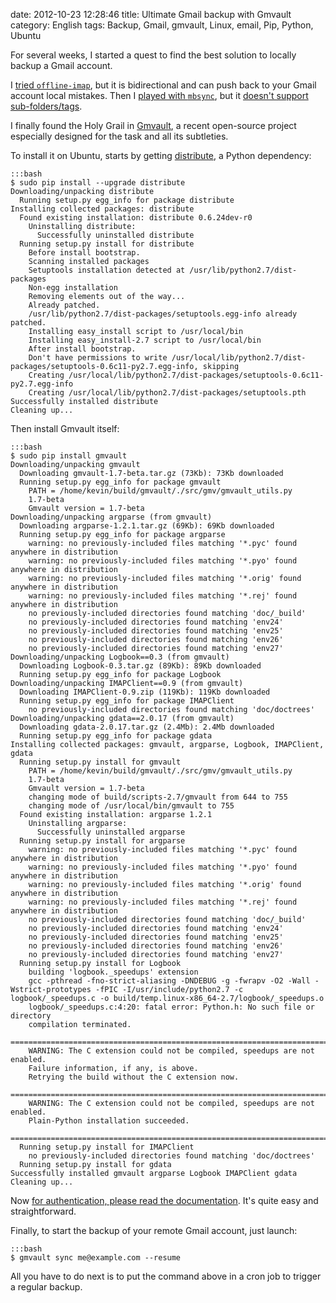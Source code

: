 date: 2012-10-23 12:28:46
title: Ultimate Gmail backup with Gmvault
category: English
tags: Backup, Gmail, gmvault, Linux, email, Pip, Python, Ubuntu

For several weeks, I started a quest to find the best solution to locally backup a Gmail account.

I [tried `offline-imap`](http://kevin.deldycke.com/2012/05/backup-gmail-offlineimap/), but it is bidirectional and can push back to your Gmail account local mistakes. Then I [played with `mbsync`](http://kevin.deldycke.com/2012/08/gmail-backup-mbsync/), but it [doesn't support sub-folders/tags](http://www.mail-archive.com/isync-devel@lists.sourceforge.net/msg00220.html).

I finally found the Holy Grail in [Gmvault](http://gmvault.org/), a recent open-source project especially designed for the task and all its subtleties.

To install it on Ubuntu, starts by getting [distribute](http://pypi.python.org/pypi/distribute), a Python dependency:

    :::bash
    $ sudo pip install --upgrade distribute
    Downloading/unpacking distribute
      Running setup.py egg_info for package distribute
    Installing collected packages: distribute
      Found existing installation: distribute 0.6.24dev-r0
        Uninstalling distribute:
          Successfully uninstalled distribute
      Running setup.py install for distribute
        Before install bootstrap.
        Scanning installed packages
        Setuptools installation detected at /usr/lib/python2.7/dist-packages
        Non-egg installation
        Removing elements out of the way...
        Already patched.
        /usr/lib/python2.7/dist-packages/setuptools.egg-info already patched.
        Installing easy_install script to /usr/local/bin
        Installing easy_install-2.7 script to /usr/local/bin
        After install bootstrap.
        Don't have permissions to write /usr/local/lib/python2.7/dist-packages/setuptools-0.6c11-py2.7.egg-info, skipping
        Creating /usr/local/lib/python2.7/dist-packages/setuptools-0.6c11-py2.7.egg-info
        Creating /usr/local/lib/python2.7/dist-packages/setuptools.pth
    Successfully installed distribute
    Cleaning up...

Then install Gmvault itself:

    :::bash
    $ sudo pip install gmvault
    Downloading/unpacking gmvault
      Downloading gmvault-1.7-beta.tar.gz (73Kb): 73Kb downloaded
      Running setup.py egg_info for package gmvault
        PATH = /home/kevin/build/gmvault/./src/gmv/gmvault_utils.py
        1.7-beta
        Gmvault version = 1.7-beta
    Downloading/unpacking argparse (from gmvault)
      Downloading argparse-1.2.1.tar.gz (69Kb): 69Kb downloaded
      Running setup.py egg_info for package argparse
        warning: no previously-included files matching '*.pyc' found anywhere in distribution
        warning: no previously-included files matching '*.pyo' found anywhere in distribution
        warning: no previously-included files matching '*.orig' found anywhere in distribution
        warning: no previously-included files matching '*.rej' found anywhere in distribution
        no previously-included directories found matching 'doc/_build'
        no previously-included directories found matching 'env24'
        no previously-included directories found matching 'env25'
        no previously-included directories found matching 'env26'
        no previously-included directories found matching 'env27'
    Downloading/unpacking Logbook==0.3 (from gmvault)
      Downloading Logbook-0.3.tar.gz (89Kb): 89Kb downloaded
      Running setup.py egg_info for package Logbook
    Downloading/unpacking IMAPClient==0.9 (from gmvault)
      Downloading IMAPClient-0.9.zip (119Kb): 119Kb downloaded
      Running setup.py egg_info for package IMAPClient
        no previously-included directories found matching 'doc/doctrees'
    Downloading/unpacking gdata==2.0.17 (from gmvault)
      Downloading gdata-2.0.17.tar.gz (2.4Mb): 2.4Mb downloaded
      Running setup.py egg_info for package gdata
    Installing collected packages: gmvault, argparse, Logbook, IMAPClient, gdata
      Running setup.py install for gmvault
        PATH = /home/kevin/build/gmvault/./src/gmv/gmvault_utils.py
        1.7-beta
        Gmvault version = 1.7-beta
        changing mode of build/scripts-2.7/gmvault from 644 to 755
        changing mode of /usr/local/bin/gmvault to 755
      Found existing installation: argparse 1.2.1
        Uninstalling argparse:
          Successfully uninstalled argparse
      Running setup.py install for argparse
        warning: no previously-included files matching '*.pyc' found anywhere in distribution
        warning: no previously-included files matching '*.pyo' found anywhere in distribution
        warning: no previously-included files matching '*.orig' found anywhere in distribution
        warning: no previously-included files matching '*.rej' found anywhere in distribution
        no previously-included directories found matching 'doc/_build'
        no previously-included directories found matching 'env24'
        no previously-included directories found matching 'env25'
        no previously-included directories found matching 'env26'
        no previously-included directories found matching 'env27'
      Running setup.py install for Logbook
        building 'logbook._speedups' extension
        gcc -pthread -fno-strict-aliasing -DNDEBUG -g -fwrapv -O2 -Wall -Wstrict-prototypes -fPIC -I/usr/include/python2.7 -c logbook/_speedups.c -o build/temp.linux-x86_64-2.7/logbook/_speedups.o
        logbook/_speedups.c:4:20: fatal error: Python.h: No such file or directory
        compilation terminated.
        ==========================================================================
        WARNING: The C extension could not be compiled, speedups are not enabled.
        Failure information, if any, is above.
        Retrying the build without the C extension now.
        ==========================================================================
        WARNING: The C extension could not be compiled, speedups are not enabled.
        Plain-Python installation succeeded.
        ==========================================================================
      Running setup.py install for IMAPClient
        no previously-included directories found matching 'doc/doctrees'
      Running setup.py install for gdata
    Successfully installed gmvault argparse Logbook IMAPClient gdata
    Cleaning up...

Now [for authentication, please read the documentation](http://gmvault.org/in_depth.html#authentication). It's quite easy and straightforward.

Finally, to start the backup of your remote Gmail account, just launch:

    :::bash
    $ gmvault sync me@example.com --resume

All you have to do next is to put the command above in a cron job to trigger a regular backup.
